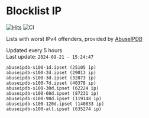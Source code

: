 # Blocklist IP

[![Hits](https://hits.seeyoufarm.com/api/count/incr/badge.svg?url=https%3A%2F%2Fgithub.com%2Fborestad%2Fblocklist-ip%2F&count_bg=%2379C83D&title_bg=%23555555&icon=&icon_color=%23E7E7E7&title=hits&edge_flat=false)](https://hits.seeyoufarm.com)  ![CI](https://img.shields.io/github/workflow/status/borestad/blocklist-ip/CI?style=flat-square)

Lists with worst IPv4 offenders, provided by [AbuseIPDB](https://www.abuseipdb.com/)

<!-- FOOTER-PLACEHOLDER -->
Updated every 5 hours<br>
Last update: `2024-09-21 - 15:24:47`
```
abuseipdb-s100-1d.ipset (25105 ip)
abuseipdb-s100-2d.ipset (29013 ip)
abuseipdb-s100-3d.ipset (32073 ip)
abuseipdb-s100-7d.ipset (40378 ip)
abuseipdb-s100-30d.ipset (62224 ip)
abuseipdb-s100-60d.ipset (87231 ip)
abuseipdb-s100-90d.ipset (119148 ip)
abuseipdb-s100-120d.ipset (140833 ip)
abuseipdb-s100-all.ipset (635274 ip)
```
